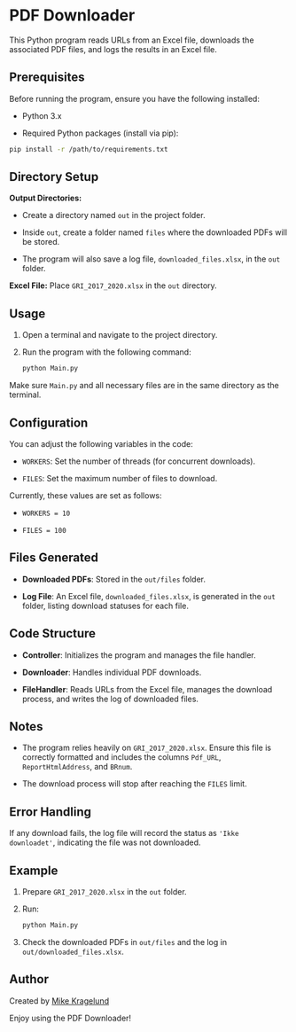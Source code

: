 
# PDF Downloader

  

This Python program reads URLs from an Excel file, downloads the associated PDF files, and logs the results in an Excel file.

  

## Prerequisites

  

Before running the program, ensure you have the following installed:

- Python 3.x

- Required Python packages (install via pip):

```bash
pip install -r /path/to/requirements.txt
```

  
  

## Directory Setup


**Output Directories:**

- Create a directory named `out` in the project folder. 

- Inside `out`, create a folder named `files` where the downloaded PDFs will be stored.

- The program will also save a log file, `downloaded_files.xlsx`, in the `out` folder.

**Excel File:** Place `GRI_2017_2020.xlsx` in the `out` directory.

## Usage

1. Open a terminal and navigate to the project directory.

2. Run the program with the following command:

	```bash
	python Main.py
	```
Make sure `Main.py` and all necessary files are in the same directory as the terminal.

## Configuration

You can adjust the following variables in the code:

  

- `WORKERS`: Set the number of threads (for concurrent downloads).

- `FILES`: Set the maximum number of files to download.

Currently, these values are set as follows:  

- `WORKERS = 10`

- `FILES = 100`

## Files Generated

- **Downloaded PDFs**: Stored in the `out/files` folder.

- **Log File**: An Excel file, `downloaded_files.xlsx`, is generated in the `out` folder, listing download statuses for each file.

## Code Structure

- **Controller**: Initializes the program and manages the file handler.

- **Downloader**: Handles individual PDF downloads.

- **FileHandler**: Reads URLs from the Excel file, manages the download process, and writes the log of downloaded files.

## Notes

- The program relies heavily on `GRI_2017_2020.xlsx`. Ensure this file is correctly formatted and includes the columns `Pdf_URL`, `ReportHtmlAddress`, and `BRnum`.

- The download process will stop after reaching the `FILES` limit.

## Error Handling

If any download fails, the log file will record the status as `'Ikke downloadet'`, indicating the file was not downloaded.

  

## Example

1. Prepare `GRI_2017_2020.xlsx` in the `out` folder.

2. Run:

	```bash
	python Main.py
	```

3. Check the downloaded PDFs in `out/files` and the log in `out/downloaded_files.xlsx`.

## Author 
Created by [Mike Kragelund](https://github.com/MikeKragelundSpecialisterne)

Enjoy using the PDF Downloader!
